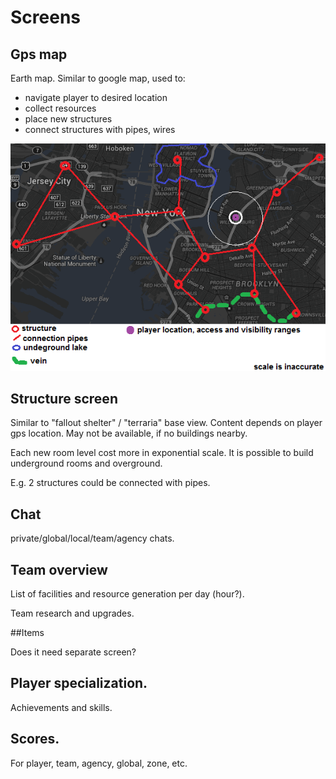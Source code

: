 

# Screens

## Gps map

Earth map. Similar to google map, used to:

* navigate player to desired location
* collect resources
* place new structures
* connect structures with pipes, wires

![map-view-example.png](map-view-example.png)

## Structure screen

Similar to "fallout shelter" / "terraria" base view. Content depends on player gps location. May not be available, if no buildings nearby.

Each new room level cost more in exponential scale. It is possible to build underground rooms and overground.

E.g. 2 structures could be connected with pipes.

## Chat

private/global/local/team/agency chats.

## Team overview

List of facilities and resource generation per day (hour?).

Team research and upgrades.

##Items

Does it need separate screen?

## Player specialization.

Achievements and skills.


## Scores.

For player, team, agency, global, zone, etc.